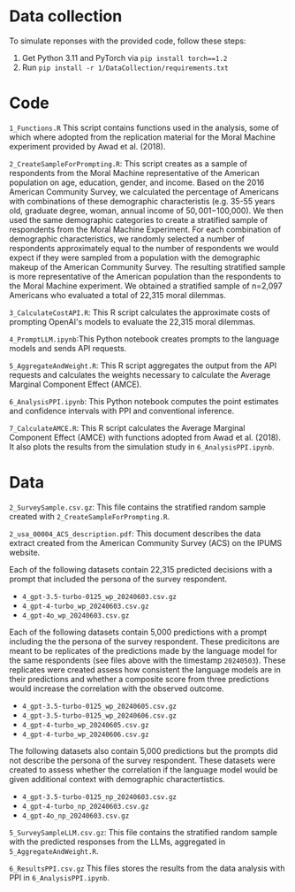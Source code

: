 

# Data collection 

To simulate reponses with the provided code, follow these steps: 

1. Get Python 3.11 and PyTorch via `pip install torch==1.2` 
2. Run `pip install -r 1/DataCollection/requirements.txt`


# Code 

`1_Functions.R` This script contains functions used in the analysis, some of which where adopted from the replication material for the Moral Machine experiment provided by Awad et al. (2018).

`2_CreateSampleForPrompting.R`: This script creates as a sample of respondents from the Moral Machine representative of the American population on age, education, gender, and income. Based on the 2016 American Community Survey, we calculated the percentage of Americans with combinations of these demographic characteristis (e.g. 35-55 years old, graduate degree, woman, annual income of $50,001-$100,000). We then used the same demographic categories to create a stratified sample of respondents from the Moral Machine Experiment. For each combination of demographic characteristics, we randomly selected a number of respondents approximately equal to the number of respondents we would expect if they were sampled from a population with the demographic makeup of the American Community Survey. The resulting stratified sample is more representative of the American population than the respondents to the Moral Machine experiment. We obtained a stratified sample of n=2,097 Americans who evaluated a total of 22,315 moral dilemmas.

`3_CalculateCostAPI.R`: This R script calculates the approximate costs of prompting OpenAI's models to evaluate the 22,315 moral dilemmas. 

`4_PromptLLM.ipynb`:This Python notebook creates prompts to the language models and sends API requests.

`5_AggregateAndWeight.R`: This R script aggregates the output from the API requests and calculates the weights necessary to calculate the Average Marginal Component Effect (AMCE).

`6_AnalysisPPI.ipynb`: This Python notebook computes the point estimates and confidence intervals with PPI and conventional inference.

`7_CalculateAMCE.R`: This R script calculates the Average Marginal Component Effect (AMCE) with functions adopted from Awad et al. (2018). It also plots the results from the simulation study in `6_AnalysisPPI.ipynb`.


# Data

`2_SurveySample.csv.gz`: This file contains the stratified random sample created with `2_CreateSampleForPrompting.R`.

 `2_usa_00004_ACS_description.pdf`: This document describes the data extract created from the American Community Survey (ACS) on the IPUMS website.

Each of the following datasets contain 22,315 predicted decisions with a prompt that included the persona of the survey respondent.

- `4_gpt-3.5-turbo-0125_wp_20240603.csv.gz`
- `4_gpt-4-turbo_wp_20240603.csv.gz`
- `4_gpt-4o_wp_20240603.csv.gz`

Each of the following datasets contain 5,000 predictions with a prompt including the the persona of the survey respondent. These predicitons are meant to be replicates of the predictions made by the language model for the same respondents (see files above with the timestamp `20240503`). These replicates were created assess how consistent the language models are in their predictions and whether a composite score from three predictions would increase the correlation with the observed outcome.

- `4_gpt-3.5-turbo-0125_wp_20240605.csv.gz`
- `4_gpt-3.5-turbo-0125_wp_20240606.csv.gz`
- `4_gpt-4-turbo_wp_20240605.csv.gz`
- `4_gpt-4-turbo_wp_20240606.csv.gz`

The following datasets also contain 5,000 predictions but the prompts did not describe the persona of the survey respondent. These datasets were created to assess whether the correlation if the language model would be given additional context with demographic charactertistics.

- `4_gpt-3.5-turbo-0125_np_20240603.csv.gz`
- `4_gpt-4-turbo_np_20240603.csv.gz`
- `4_gpt-4o_np_20240603.csv.gz`


`5_SurveySampleLLM.csv.gz`: This file contains the stratified random sample with the predicted responses from the LLMs, aggregated in `5_AggregateAndWeight.R`.


`6_ResultsPPI.csv.gz` This files stores the results from the data analysis with PPI in `6_AnalysisPPI.ipynb`.